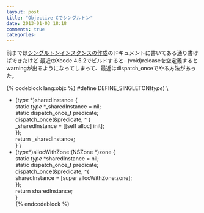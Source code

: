 ```yaml
---
layout: post
title: "Objective-Cでシングルトン"
date: 2013-01-03 18:18
comments: true
categories:
---
```


前までは[シングルトンインスタンスの作成](https://developer.apple.com/jp/documentation/Cocoa/Conceptual/CocoaFundamentals/CocoaObjects/chapter_3_section_10.html)のドキュメントに書いてある通り書けばできたけど
最近のXcode 4.5.2でビルドすると- (void)releaseを空定義するとwarningが出るようになってしまって、最近はdispatch_onceでやる方法があった。

{% codeblock lang:objc %}
#define DEFINE_SINGLETON(_type_)                  \
  + (_type_ *)sharedInstance {                    \
    static _type_ *_sharedInstance = nil;         \
    static dispatch_once_t predicate;             \
    dispatch_once(&predicate, ^ {                 \
      _sharedInstance = [[self alloc] init];      \
    });                                           \
    return _sharedInstance;                       \
  }                                               \
  + (_type_*)allocWithZone:(NSZone *)zone {       \
    static _type_ *sharedInstance = nil;          \
    static dispatch_once_t predicate;             \
    dispatch_once(&predicate, ^{                  \
      sharedInstance = [super allocWithZone:zone];\
    });                                           \
    return sharedInstance;                        \
  }                                               \
{% endcodeblock %}
